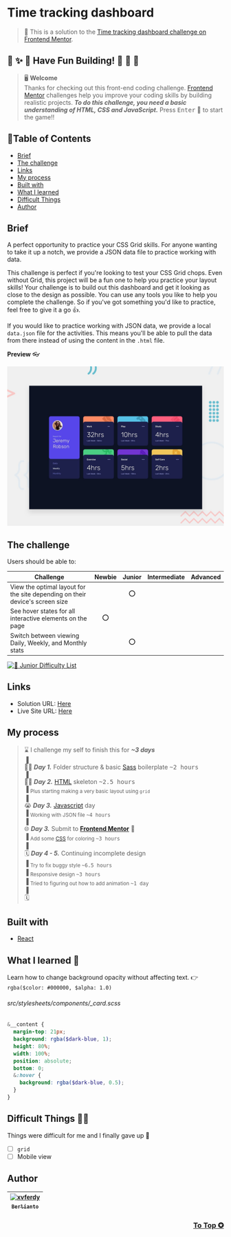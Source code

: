 # Time tracking dashboard

> 🔖 This is a solution to the [Time tracking dashboard challenge on Frontend Mentor](https://www.frontendmentor.io/challenges/time-tracking-dashboard-UIQ7167Jw).

## 🌈 ✨ 🎉 Have Fun Building! 🚀 🎊 🎈
> 🖥️ **Welcome** <br>
> Thanks for checking out this front-end coding challenge.
[Frontend Mentor](https://www.frontendmentor.io) challenges help you improve your coding skills by building realistic projects.
***To do this challenge, you need a basic understanding of HTML, CSS and JavaScript.*** Press <kbd>Enter</kbd> 🚀 to start the game!!

## 📍Table of Contents
- [Brief](#brief)
- [The challenge](#the-challenge)
- [Links](#links)
- [My process](#my-process)
- [Built with](#built-with)
- [What I learned](#what-i-learned-)
- [Difficult Things](#difficult-things-)
- [Author](#author)

## Brief
A perfect opportunity to practice your CSS Grid skills. For anyone wanting to take it up a notch, we provide a JSON data file to practice working with data.

This challenge is perfect if you're looking to test your CSS Grid chops. Even without Grid, this project will be a fun one to help you practice your layout skills!
Your challenge is to build out this dashboard and get it looking as close to the design as possible.
You can use any tools you like to help you complete the challenge. So if you've got something you'd like to practice, feel free to give it a go 👍.

If you would like to practice working with JSON data, we provide a local `data.json` file for the activities. This means you'll be able to pull the data from there instead of using the content in the `.html` file.

**Preview** :eyeglasses:

![Design preview for the Loopstudios landing page coding challenge](./src/assets/design/desktop-preview.jpg)

## The challenge 
Users should be able to:
  
| Challenge | Newbie | Junior | Intermediate | Advanced |
| --- | :---: | :---: | :---: | :---: |
| View the optimal layout for the site depending on their device's screen size |  | ⭕ |  |  |
| See hover states for all interactive elements on the page | ⭕ |  |  |  |
| Switch between viewing Daily, Weekly, and Monthly stats |  | ⭕ |  |  |

[![🐬 Junior Difficulty List](https://img.shields.io/badge/Difficulty-Junior-3F54A3?style=for-the-badge&logo=frontendmentor "Junior Difficulty")](https://www.frontendmentor.io/challenges?difficulties=2)

## Links
- Solution URL: [Here](https://www.frontendmentor.io/solutions/femtimetrackingdashboard-ujF6vcWFM)
- Live Site URL: [Here](https://time-tracking-dashboard-xvferdy.netlify.app/ "Live")

## My process
> ⌛ I challenge my self to finish this for ***~3 days*** <br>
> ▐ <br>
> 🧑‍💻 ***Day 1.*** Folder structure & basic [Sass](https://sass-lang.com/) boilerplate <kbd>~2 hours</kbd> <br>
> ▐ <br>
> 🧑‍💻 ***Day 2.*** [HTML](https://developer.mozilla.org/en-US/docs/Web/HTML) skeleton <kbd>~2.5 hours</kbd> <br>
> ▐ <sub>Plus starting making a very basic layout using `grid` </sub> <br>
> ▐ <br>
> 😭 ***Day 3.*** [Javascript](https://www.javascript.com/) day<br>
> ▐ <sub>Working with JSON file <kbd>~4 hours</kbd></sub> <br>
> ▐ <br>
> 🌐 ***Day 3.*** Submit to [**Frontend Mentor**](https://www.frontendmentor.io/solutions/femtimetrackingdashboard-ujF6vcWFM "Solution") 🚩 <br>
> ▐ <sub>Add some [CSS](https://developer.mozilla.org/en-US/docs/Web/CSS) for coloring <kbd>~3 hours</kbd></sub> <br>
> ▐ <br>
> 🗓️ ***Day 4 - 5.*** Continuing incomplete design <br>
> ▐ <sub>Try to fix buggy style <kbd>~6.5 hours</kbd></sub> <br>
> ▐ <sub>Responsive design <kbd>~3 hours</kbd></sub> <br>
> ▐ <sub>Tried to figuring out how to add animation <kbd>~1 day</kbd></sub> <br>
> ▐ <br>
> 🗓️ 

## Built with
- [React](https://reactjs.org/ "React js")

## What I learned 🥳
Learn how to change background opacity without affecting text. 👉 `rgba($color: #000000, $alpha: 1.0)`

###### src/stylesheets/components/\_card.scss
```scss
&__content {
  margin-top: 21px;
  background: rgba($dark-blue, 1);
  height: 80%;
  width: 100%;
  position: absolute;
  bottom: 0;
  &:hover {
    background: rgba($dark-blue, 0.5);
  }
}
```

## Difficult Things 😵‍💫
Things were difficult for me and I finally gave up 🤙
- [ ] `grid`
- [ ] Mobile view

## Author
| [<img src="https://avatars.githubusercontent.com/u/47988956?v=4" alt="xvferdy" width="100px"/><br><sub><samp>Berlianto</samp></sub>](https://github.com/xvferdy)  |
|:---:|

<h3 align="right">
      <a href="#time-tracking-dashboard">To Top ✪</a>
</h3>
